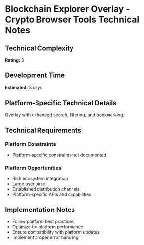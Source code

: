 # Blockchain Explorer Overlay - Crypto Browser Tools Technical Notes

## Technical Complexity
**Rating:** 3

## Development Time
**Estimated:** 3 days

## Platform-Specific Technical Details
Overlay with enhanced search, filtering, and bookmarking.

## Technical Requirements

### Platform Constraints
- Platform-specific constraints not documented

### Platform Opportunities
- Rich ecosystem integration
- Large user base
- Established distribution channels
- Platform-specific APIs and capabilities

## Implementation Notes
- Follow platform best practices
- Optimize for platform performance
- Ensure compatibility with platform updates
- Implement proper error handling
